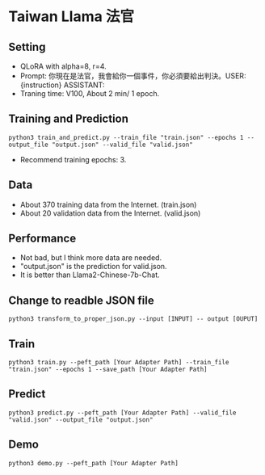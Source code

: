 # Taiwan Llama 法官

## Setting
- QLoRA with alpha=8, r=4.
- Prompt: 你現在是法官，我會給你一個事件，你必須要給出判決。USER: {instruction} ASSISTANT:
- Traning time: V100, About 2 min/ 1 epoch.

## Training and Prediction
```
python3 train_and_predict.py --train_file "train.json" --epochs 1 --output_file "output.json" --valid_file "valid.json"
```
- Recommend training epochs: 3.

## Data
- About 370 training data from the Internet. (train.json)
- About 20 validation data from the Internet. (valid.json)

## Performance
- Not bad, but I think more data are needed.
- "output.json" is the prediction for valid.json.
- It is better than Llama2-Chinese-7b-Chat.

## Change to readble JSON file
```
python3 transform_to_proper_json.py --input [INPUT] -- output [OUPUT]
```

## Train
```
python3 train.py --peft_path [Your Adapter Path] --train_file "train.json" --epochs 1 --save_path [Your Adapter Path]
```

## Predict
```
python3 predict.py --peft_path [Your Adapter Path] --valid_file "valid.json" --output_file "output.json"
```


## Demo
```
python3 demo.py --peft_path [Your Adapter Path]
```
